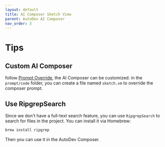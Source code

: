 ```yaml
---
layout: default
title: AI Composer Sketch View
parent: AutoDev AI Composer
nav_order: 3
---
```


# Tips

## Custom AI Composer

follow [Prompt Override](/customize/prompt-override), the AI Composer can be customized. in the `prompt/code` folder, 
you can create a file named `sketch.vm` to override the composer prompt.

## Use RipgrepSearch

Since we don't have a full-text search feature, you can use `RipgrepSearch` to search for files in the project. You can install it via Homebrew:

```bash
brew install ripgrep
```

Then you can use it in the AutoDev Composer.




